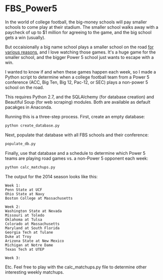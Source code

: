 FBS_Power5
==========

In the world of college football, the big-money schools will pay smaller schools to come play at their stadium.  The smaller school walks away with a paycheck of up to $1 million for agreeing to the game, and the big school gets a win (usually).  

But occaisionally a big name school plays a smaller school on the road [for various reasons](http://espn.go.com/blog/acc/post/_/id/74265/acc-hits-the-road-vs-group-of-5), and I love watching those games.  It's a huge game for the smaller school, and the bigger Power 5 school just wants to escape with a win.  

I wanted to know if and when these games happen each week, so I made a Python script to determine when a college football team from a Power 5 conference (ACC, Big Ten, Big 12, Pac-12, or SEC) plays a non-power 5 school on the road.

This requires Python 2.7, and the SQLAlchemy (for database creation) and Beautiful Soup (for web scraping) modules.  Both are available as default pacakges in Anaconda.  

Running this is a three-step process.  First, create an empty database:

```python
python create_database.py
```

Next, populate that database with all FBS schools and their conference:

```python
populate_db.py
```

Finally, use that database and a schedule to determine which Power 5 teams are playing road games vs. a non-Power 5 opponent each week:

```python
python calc_matchups.py
```

The output for the 2014 season looks like this:

```
Week 1:
Penn State at UCF
Ohio State at Navy
Boston College at Massachusetts
 
Week 2:
Washington State at Nevada
Missouri at Toledo
Oklahoma at Tulsa
Colorado at Massachusetts
Maryland at South Florida
Georgia Tech at Tulane
Duke at Troy
Arizona State at New Mexico
Michigan at Notre Dame
Texas Tech at UTEP
 
Week 3:
```

Etc.  Feel free to play with the calc_matchups.py file to determine other interesting weekly matchups.